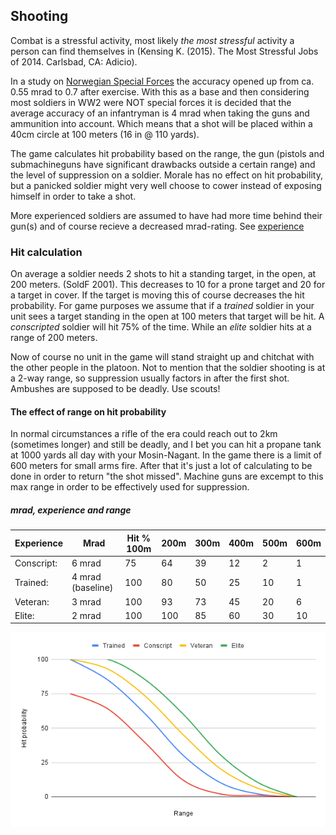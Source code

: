 ## Shooting

Combat is a stressful activity, most likely *the most stressful* activity a person can find themselves in (Kensing K. (2015). The Most Stressful Jobs of 2014. Carlsbad, CA: Adicio).

In a study on [Norwegian Special Forces](https://www.ncbi.nlm.nih.gov/pmc/articles/PMC9200070/) the accuracy opened up from ca. 0.55 mrad to 0.7 after exercise. With this as a base and then considering most soldiers in WW2 were NOT special forces it is decided that the average accuracy of an infantryman is 4 mrad when taking the guns and ammunition into account. Which means that a shot will be placed within a 40cm circle at 100 meters (16 in @ 110 yards).

The game calculates hit probability based on the range, the gun (pistols and submachineguns have significant drawbacks outside a certain range) and the level of suppression on a soldier. Morale has no effect on hit probability, but a panicked soldier might very well choose to cower instead of exposing himself in order to take a shot. 

More experienced soldiers are assumed to have had more time behind their gun(s) and of course recieve a decreased mrad-rating. See [experience](Experience.md)

### Hit calculation

On average a soldier needs 2 shots to hit a standing target, in the open, at 200 meters. (SoldF 2001). This decreases to 10 for a prone target and 20 for a target in cover. If the target is moving this of course decreases the hit probability. For game purposes we assume that if a *trained* soldier in your unit sees a target standing in the open at 100 meters that target will be hit. A *conscripted* soldier will hit 75% of the time. While an *elite* soldier hits at a range of 200 meters. 

Now of course no unit in the game will stand straight up and chitchat with the other people in the platoon. Not to mention that the soldier shooting is at a 2-way range, so suppression usually factors in after the first shot. Ambushes are supposed to be deadly. Use scouts!


#### The effect of range on hit probability

In normal circumstances a rifle of the era could reach out to 2km (sometimes longer) and still be deadly, and I bet you can hit a propane tank at 1000 yards all day with your Mosin-Nagant. In the game there is a limit of 600 meters for small arms fire. After that it's just a lot of calculating to be done in order to return "the shot missed". Machine guns are excempt to this max range in order to be effectively used for suppression.

##### mrad, experience and range
| Experience | Mrad | Hit % 100m | 200m | 300m | 400m | 500m | 600m |
| ---- | ----------------- | -- | -- | -- | -- | -- | -- |
|Conscript: | 6 mrad | 75 | 64 | 39 | 12 | 2 | 1 |
|Trained: |    4 mrad (baseline) | 100 | 80 | 50 | 25 | 10 | 1 |
|Veteran: |    3 mrad | 100 | 93 | 73 | 45 | 20 | 6 |
|Elite: | 	   2 mrad | 100 | 100 | 85 | 60 | 30 | 10 |

![Table above in a pretty graph](../../Assets/images/hit-probability-chart.png)


